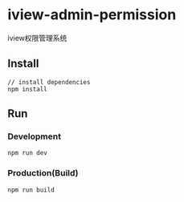 # iview-admin-permission
iview权限管理系统


## Install
```bush
// install dependencies
npm install
```
## Run
### Development
```bush
npm run dev
```
### Production(Build)
```bush
npm run build
```